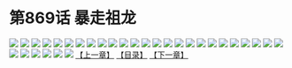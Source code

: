 # 第869话 暴走祖龙
![](https://mhpic.xiaomingtaiji.net/comic/D/斗破苍穹/第869话F0_287933/1.jpg-zymk.middle.webp)
![](https://mhpic.xiaomingtaiji.net/comic/D/斗破苍穹/第869话F0_287933/2.jpg-zymk.middle.webp)
![](https://mhpic.xiaomingtaiji.net/comic/D/斗破苍穹/第869话F0_287933/3.jpg-zymk.middle.webp)
![](https://mhpic.xiaomingtaiji.net/comic/D/斗破苍穹/第869话F0_287933/4.jpg-zymk.middle.webp)
![](https://mhpic.xiaomingtaiji.net/comic/D/斗破苍穹/第869话F0_287933/5.jpg-zymk.middle.webp)
![](https://mhpic.xiaomingtaiji.net/comic/D/斗破苍穹/第869话F0_287933/6.jpg-zymk.middle.webp)
![](https://mhpic.xiaomingtaiji.net/comic/D/斗破苍穹/第869话F0_287933/7.jpg-zymk.middle.webp)
![](https://mhpic.xiaomingtaiji.net/comic/D/斗破苍穹/第869话F0_287933/8.jpg-zymk.middle.webp)
![](https://mhpic.xiaomingtaiji.net/comic/D/斗破苍穹/第869话F0_287933/9.jpg-zymk.middle.webp)
![](https://mhpic.xiaomingtaiji.net/comic/D/斗破苍穹/第869话F0_287933/10.jpg-zymk.middle.webp)
![](https://mhpic.xiaomingtaiji.net/comic/D/斗破苍穹/第869话F0_287933/11.jpg-zymk.middle.webp)
![](https://mhpic.xiaomingtaiji.net/comic/D/斗破苍穹/第869话F0_287933/12.jpg-zymk.middle.webp)
![](https://mhpic.xiaomingtaiji.net/comic/D/斗破苍穹/第869话F0_287933/13.jpg-zymk.middle.webp)
![](https://mhpic.xiaomingtaiji.net/comic/D/斗破苍穹/第869话F0_287933/14.jpg-zymk.middle.webp)
![](https://mhpic.xiaomingtaiji.net/comic/D/斗破苍穹/第869话F0_287933/15.jpg-zymk.middle.webp)
![](https://mhpic.xiaomingtaiji.net/comic/D/斗破苍穹/第869话F0_287933/16.jpg-zymk.middle.webp)
![](https://mhpic.xiaomingtaiji.net/comic/D/斗破苍穹/第869话F0_287933/17.jpg-zymk.middle.webp)
![](https://mhpic.xiaomingtaiji.net/comic/D/斗破苍穹/第869话F0_287933/18.jpg-zymk.middle.webp)
![](https://mhpic.xiaomingtaiji.net/comic/D/斗破苍穹/第869话F0_287933/19.jpg-zymk.middle.webp)
![](https://mhpic.xiaomingtaiji.net/comic/D/斗破苍穹/第869话F0_287933/20.jpg-zymk.middle.webp)
![](https://mhpic.xiaomingtaiji.net/comic/D/斗破苍穹/第869话F0_287933/21.jpg-zymk.middle.webp)
![](https://mhpic.xiaomingtaiji.net/comic/D/斗破苍穹/第869话F0_287933/22.jpg-zymk.middle.webp)
![](https://mhpic.xiaomingtaiji.net/comic/D/斗破苍穹/第869话F0_287933/23.jpg-zymk.middle.webp)
![](https://mhpic.xiaomingtaiji.net/comic/D/斗破苍穹/第869话F0_287933/24.jpg-zymk.middle.webp)
![](https://mhpic.xiaomingtaiji.net/comic/D/斗破苍穹/第869话F0_287933/25.jpg-zymk.middle.webp)
![](https://mhpic.xiaomingtaiji.net/comic/D/斗破苍穹/第869话F0_287933/26.jpg-zymk.middle.webp)
![](https://mhpic.xiaomingtaiji.net/comic/D/斗破苍穹/第869话F0_287933/27.jpg-zymk.middle.webp)
![](https://mhpic.xiaomingtaiji.net/comic/D/斗破苍穹/第869话F0_287933/28.jpg-zymk.middle.webp)
![](https://mhpic.xiaomingtaiji.net/comic/D/斗破苍穹/第869话F0_287933/29.jpg-zymk.middle.webp)
![](https://mhpic.xiaomingtaiji.net/comic/D/斗破苍穹/第869话F0_287933/30.jpg-zymk.middle.webp)
![](https://mhpic.xiaomingtaiji.net/comic/D/斗破苍穹/第869话F0_287933/31.jpg-zymk.middle.webp)
[【上一章】](./872.md)
[【目录】](./README.md)
[【下一章】](./874.md)
